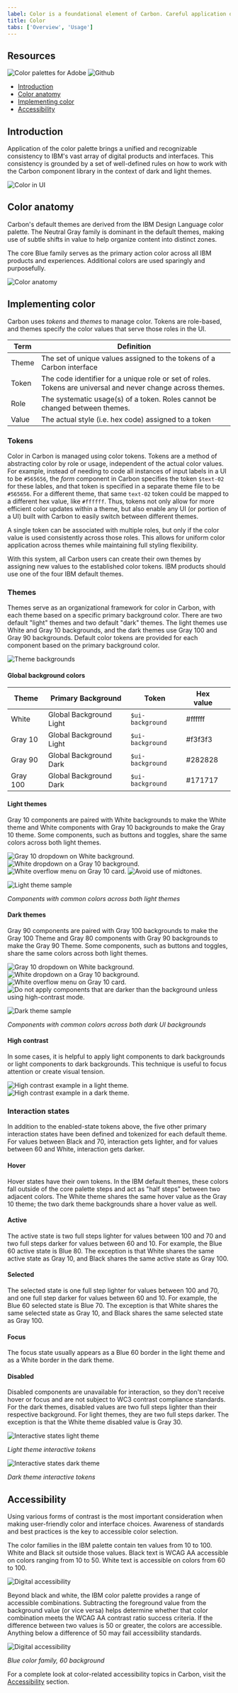 ```yaml
---
label: Color is a foundational element of Carbon. Careful application of color drives consistency, engagement, and focus for all user interfaces.  
title: Color
tabs: ['Overview', 'Usage']
---
```


## Resources

<grid-wrapper col_lg="8" flex="true" bleed="true">
<clickable-tile
    title="Color palettes for Adobe™(.ase)"
    href="https://w3.ibm.com/design/language//IBM-color-palettes.zip"
    type="resource"
     >
    <img src="images/ase.png" alt="Color palettes for Adobe"  />
</clickable-tile>
<clickable-tile
    title="Elements package: Color"
    href="https://github.com/IBM/carbon-elements/tree/master/packages/colors"
    type="resource"
    >
    <img src="images/sketch-icon.png" alt="Github"  />
</clickable-tile>
</grid-wrapper>


<anchor-links>
<ul>
    <li><a href="#introduction">Introduction</a></li>
    <li><a href="#color-anatomy">Color anatomy</a></li>
    <li><a href="#implementing-color">Implementing color</a></li>
    <li><a href="#accessibility">Accessibility</a></li>
</ul>
</anchor-links>

## Introduction

Application of the color palette brings a unified and recognizable consistency to IBM's vast array of digital products and interfaces. This consistency is grounded by a set of well-defined rules on how to work with the Carbon component library in the context of dark and light themes. 

![Color in UI](images/IBM_UI_Screens.gif)

## Color anatomy

Carbon's default themes are derived from the IBM Design Language color palette. The Neutral Gray family is dominant in the default themes, making use of subtle shifts in value to help organize content into distinct zones. 

The core Blue family serves as the primary action color across all IBM products and experiences. Additional colors are used sparingly and purposefully.

![Color anatomy](images/color_anatomy_bkg.svg)

## Implementing color

Carbon uses _tokens_ and _themes_ to manage color. Tokens are role-based, and themes specify the color values that serve those roles in the UI. 


| Term      | Definition                                                                                                  |
| --------- | ----------------------------------------------------------------------------------------------------------- |
| Theme | The set of unique values assigned to the tokens of a Carbon interface                                                            |
| Token | The code identifier for a unique role or set of roles. Tokens are universal and never change across themes. |
| Role | The systematic usage(s) of a token. Roles cannot be changed between themes.                                  |
| Value | The actual style (i.e. hex code) assigned to a token                         |

### Tokens

Color in Carbon is managed using color tokens. Tokens are a method of abstracting color by role or usage, independent of the actual color values. For example, instead of needing to code all instances of input labels in a UI to be `#565656`, the _form_ component in Carbon specifies the token `$text-02` for these lables, and that token is specified in a separate theme file to be `#565656`. For a different theme, that same `text-02` token could be mapped to a different hex value, like `#ffffff`. Thus, tokens not only allow for more efficient color updates within a theme, but also enable any UI (or portion of a UI) built with Carbon to easily switch between different themes. 

A single token can be associated with multiple roles, but only if the color value is used consistently across those roles. This allows for uniform color application across themes while maintaining full styling flexibility.

With this system, all Carbon users can create their own themes by assigning new values to the established color tokens. IBM products should use one of the four IBM default themes.

### Themes

Themes serve as an organizational framework for color in Carbon, with each theme based on a specific primary background color. There are two default "light" themes and two default "dark" themes.  The light themes use White and Gray 10 backgrounds, and the dark themes use Gray 100 and Gray 90 backgrounds. Default color tokens are provided for each component based on the primary background color. 

![Theme backgrounds](images/theme_swatches.png)

#### Global background colors

| Theme | Primary Background       | Token                | Hex value    |    |
| --- | ----------- | ------------------- | -------------------- | ------------------- |
| White   | Global Background Light  | `$ui-background`        | <color-block showhex="true" size="xs">#ffffff</color-block>  |
| Gray 10   | Global Background Light | `$ui-background`  | <color-block showhex="true" size="xs">#f3f3f3</color-block>  |
| Gray 90  | Global Background Dark   | `$ui-background` | <color-block showhex="true" size="xs">#282828</color-block>    |
| Gray 100   | Global Background Dark  | `$ui-background`        | <color-block showhex="true" size="xs">#171717</color-block>     |

#### Light themes

Gray 10 components are paired with White backgrounds to make the White theme and White components with Gray 10 backgrounds to make the Gray 10 theme. Some components, such as buttons and toggles, share the same colors across both light themes.

<grid-wrapper col_lg="12" flex="true">
    <do-dont-example correct=true label="Gray 10 dropdown on White background.">
        <img src="images/Light_theme_01.png" alt="Gray 10 dropdown on White background.">    
    </do-dont-example>
    <do-dont-example correct=true label="White dropdown on a Gray 10 background.">
        <img src="images/Light_theme_revised.png" alt="White dropdown on a Gray 10 background.">    
    </do-dont-example>
</grid-wrapper>

<grid-wrapper col_lg="12" flex="true">
    <do-dont-example correct=true label="White overflow menu on Gray 10 card.">
        <img src="images/Light_theme_03_new.png" alt="White overflow menu on Gray 10 card.">    
    </do-dont-example>
    <do-dont-example label="Avoid use of midtones.">
        <img src="images/Light_theme_04.png" alt="Avoid use of midtones.">    
    </do-dont-example>
</grid-wrapper>


![Light theme sample](images/Light_theme_sample_revised.gif)


_Components with common colors across both light themes_


#### Dark themes

Gray 90 components are paired with Gray 100 backgrounds to make the Gray 100 Theme and Gray 80 components with Gray 90 backgrounds to make the Gray 90 Theme. Some components, such as buttons and toggles, share the same colors across both light themes.

<grid-wrapper col_lg="12" flex="true">
    <do-dont-example correct=true label="Gray 90 dropdown on Gray 100 background.">
        <img src="images/Dark_theme_01_new.png" alt="Gray 10 dropdown on White background.">    
    </do-dont-example>
    <do-dont-example correct=true label="Gray 80 dropdown on Gray 90 background.">
        <img src="images/Dark_theme_02_rev.png" alt="White dropdown on a Gray 10 background.">    
    </do-dont-example>
</grid-wrapper>

<grid-wrapper col_lg="12" flex="true">
    <do-dont-example correct=true label="Gray 70 is sometimes used when compound components are being applied, such as an overflow menu.">
        <img src="images/Dark_theme_03_new.png" alt="White overflow menu on Gray 10 card.">    
    </do-dont-example>
    <do-dont-example label="Do not apply components that are darker than the background unless using high-contrast mode.">
        <img src="images/Dark_theme_01_new.png" alt="Do not apply components that are darker than the background unless using high-contrast mode.">    
    </do-dont-example>
</grid-wrapper>


![Dark theme sample](images/Dark_theme_sample_revised.gif)

_Components with common colors across both dark UI backgrounds_

#### High contrast

In some cases, it is helpful to apply light components to dark backgrounds or light components to dark backgrounds. This technique is useful to focus attention or create visual tension.

<grid-wrapper col_lg="12" flex="true">
    <do-dont-example correct=true label=" ">
        <img src="images/High_contrast_01.png" alt="High contrast example in a light theme.">    
    </do-dont-example>
    <do-dont-example correct=true label=" ">
        <img src="images/High_contrast_02.png" alt="High contrast example in a dark theme.">    
    </do-dont-example>
</grid-wrapper>


### Interaction states

In addition to the enabled-state tokens above, the five other primary interaction states have been defined and tokenized for each default theme. For values between Black and 70, interaction gets lighter, and for values between 60 and White, interaction gets darker.

#### Hover
Hover states have their own tokens. In the IBM default themes, these colors fall outside of the core palette steps and act as "half steps" between two adjacent colors. The White theme shares the same hover value as the Gray 10 theme; the two dark theme backgrounds share a hover value as well.

#### Active
The active state is two full steps lighter for values between 100 and 70 and two full steps darker for values between 60 and 10. For example, the Blue 60 active state is Blue 80. The exception is that White shares the same active state as Gray 10, and Black shares the same active state as Gray 100. 

#### Selected
The selected state is one full step lighter for values between 100 and 70, and one full step darker for values between 60 and 10. For example, the Blue 60 selected state is Blue 70. The exception is that White shares the same selected state as Gray 10, and Black shares the same selected state as Gray 100. 

#### Focus
The focus state usually appears as a Blue 60 border in the light theme and as a White border in the dark theme.

#### Disabled
Disabled components are unavailable for interaction, so they don't receive hover or focus and are not subject to WC3 contrast compliance standards. For the dark themes, disabled values are two full steps lighter than their respective background. For light themes, they are two full steps darker. The exception is that the White theme disabled value is Gray 30.     

![Interactive states light theme](images/Interactive_states_light_new.png)

_Light theme interactive tokens_


![Interactive states dark theme](images/Interactive_states_dark_new.png)

_Dark theme interactive tokens_


## Accessibility

Using various forms of contrast is the most important consideration when making user-friendly color and interface choices. Awareness of standards and best practices is the key to accessible color selection.

The color families in the IBM palette contain ten values from 10 to 100. White and Black sit outside those values. Black text is WCAG AA accessible on colors ranging from 10 to 50. White text is accessible on colors from 60 to 100.

![Digital accessibility](images/accessibility.png)

Beyond black and white, the IBM color palette provides a range of accessible combinations. Subtracting the foreground value from the background value (or vice versa) helps determine whether that color combination meets the WCAG AA contrast ratio success criteria. If the difference between two values is 50 or greater, the colors are accessible. Anything below a difference of 50 may fail accessibility standards.

![Digital accessibility](images/accessibility_02.png)

_Blue color family, 60 background_

For a complete look at color-related accessibility topics in Carbon, visit the [Accessibility](/guidelines/accessibility/color) section.
